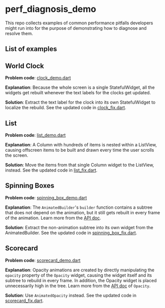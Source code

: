 # perf_diagnosis_demo

This repo collects examples of common performance pitfalls developers might 
run into for the purpose of demonstrating how to diagnose and resolve them.

## List of examples

## World Clock
**Problem code**: [clock_demo.dart](lib/clock_demo.dart)

**Explanation**: Because the whole screen is a single StatefulWidget, 
all the widgets get rebuilt whenever the text labels for the clocks get updated.  

**Solution**: Extract the text label for the clock into its own StatefulWidget to 
localize the rebuild. See the updated code in 
[clock_fix.dart](lib/optimized/clock_fix.dart).

## List

**Problem code**: [list_demo.dart](lib/list_demo.dart)

**Explanation**: A Column with hundreds of items is nested within a ListView, 
causing offscreen items to be built and drawn every time the user scrolls 
the screen.

**Solution**: Move the items from that single Column widget to the ListView, 
instead. See the updated code in [list_fix.dart](lib/optimized/list_fix.dart).

## Spinning Boxes

**Problem code**: [spinning_box_demo.dart](lib/spinning_box_demo.dart)

**Explanation**: The `AnimatedBuilder`'s `builder` function contains a subtree 
that does not depend on the animation, but it still gets rebuilt in every frame 
of the animation. 
Learn more from the [API doc](https://api.flutter.dev/flutter/widgets/AnimatedBuilder-class.html#performance-optimizations).

**Solution**: Extract the non-animation subtree into its own widget from 
the AnimatedBuilder. See the updated code in 
[spinning_box_fix.dart](lib/optimized/spinning_box_fix.dart).

## Scorecard

**Problem code**: [scorecard_demo.dart](lib/scorecard_demo.dart)

**Explanation**: Opacity animations are created by directly manipulating the 
`opacity` property of the `Opacity` widget, causing the widget itself and 
its subtree to rebuild in every frame. 
In addition, the Opacity widget is placed unnecessarily high in the tree. 
Learn more from the [API doc](https://api.flutter.dev/flutter/widgets/Opacity-class.html#performance-considerations-for-opacity-animation) of `Opacity`.

**Solution**: Use `AnimatedOpacity` instead. 
See the updated code in 
[scorecard_fix.dart](lib/optimized/scorecard_fix.dart).

